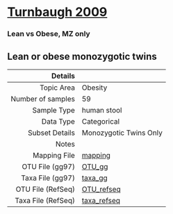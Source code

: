 # [Turnbaugh 2009]( ../docs/turnbaugh_twins.md )

### Lean vs Obese, MZ only
## Lean or obese monozygotic twins

| Details        |             |
| -------------: |-------------|
| Topic Area | Obesity
| Number of samples | 59
| Sample Type | human stool
| Data Type | Categorical
| Subset Details | Monozygotic Twins Only
| Notes | 
| Mapping File | [mapping]( ../datasets/turnbaugh_twins/mapping-obese-lean-MZ.txt)
| OTU File (gg97) | [OTU_gg]( ../datasets/turnbaugh_twins/gg/otutable.txt)
| Taxa File (gg97) | [taxa_gg]( ../datasets/turnbaugh_twins/gg/taxatable.txt)
| OTU File (RefSeq) | [OTU_refseq]( ../datasets/turnbaugh_twins/refseq/otutable.txt)
| Taxa File (RefSeq) | [taxa_refseq]( ../datasets/turnbaugh_twins/refseq/taxatable.txt)